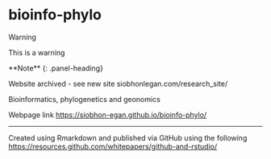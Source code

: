 # bioinfo-phylo

>[!WARNING]
>This is a warning

<div class="panel panel-info">
**Note**
{: .panel-heading}
<div class="panel-body">

Website archived - see new site siobhonlegan.com/research_site/

</div>
</div>


Bioinformatics, phylogenetics and geonomics

Webpage link https://siobhon-egan.github.io/bioinfo-phylo/


***

Created using Rmarkdown and published via GitHub using the following https://resources.github.com/whitepapers/github-and-rstudio/
